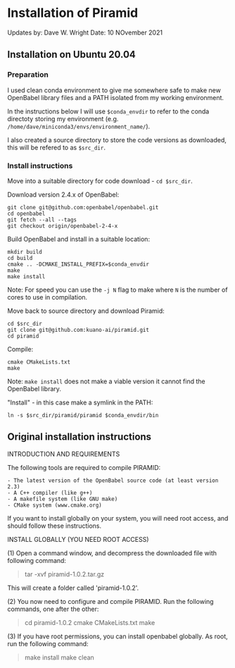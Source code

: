 # Installation of Piramid

Updates by: Dave W. Wright
Date: 10 NOvember 2021

## Installation on Ubuntu 20.04

### Preparation

I used clean conda environment to give me somewhere safe to make new OpenBabel library files and a PATH isolated from my working environment.

In the instructions below I will use `$conda_envdir` to refer to the conda directoty storing my environment (e.g. `/home/dave/miniconda3/envs/environment_name/`).

I also created a source directory to store the code versions as downloaded, this will be refered to as `$src_dir`.

### Install instructions

Move into a suitable directory for code download - `cd $src_dir`.

Download version 2.4.x of OpenBabel:
```
git clone git@github.com:openbabel/openbabel.git
cd openbabel
git fetch --all --tags
git checkout origin/openbabel-2-4-x
```

Build OpenBabel and install in a suitable location:
```
mkdir build
cd build
cmake .. -DCMAKE_INSTALL_PREFIX=$conda_envdir
make
make install
```
Note: For speed you can use the `-j N` flag to make where `N` is the number of cores to use in compilation.

Move back to source directory and download Piramid:

```
cd $src_dir
git clone git@github.com:kuano-ai/piramid.git
cd piramid
```

Compile:
```
cmake CMakeLists.txt
make
```

Note: `make install` does not make a viable version it cannot find the OpenBabel library.

"Install" - in this case make a symlink in the PATH:

```
ln -s $src_dir/piramid/piramid $conda_envdir/bin
```

## Original installation instructions

INTRODUCTION AND REQUIREMENTS

The following tools are required to compile PIRAMID:

	- The latest version of the OpenBabel source code (at least version 2.3)
	- A C++ compiler (like g++) 
	- A makefile system (like GNU make) 
	- CMake system (www.cmake.org)

If you want to install globally on your system, you will need root access, and should follow these instructions.


INSTALL GLOBALLY (YOU NEED ROOT ACCESS)

(1) Open a command window, and decompress the downloaded file with following command:

> tar -xvf piramid-1.0.2.tar.gz

This will create a folder called 'piramid-1.0.2'. 

(2) You now need to configure and compile PIRAMID. Run the following commands, one after the other:

> cd piramid-1.0.2
> cmake CMakeLists.txt
> make

(3) If you have root permissions, you can install openbabel globally. As root, run the following command:

> make install
> make clean


